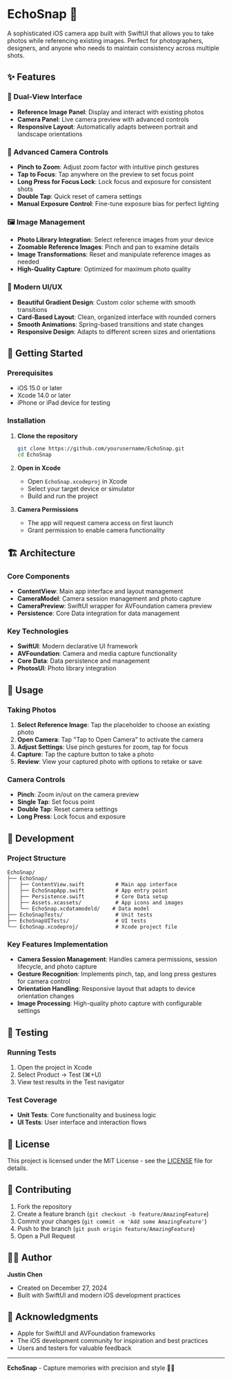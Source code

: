 # EchoSnap 📸

A sophisticated iOS camera app built with SwiftUI that allows you to take photos while referencing existing images. Perfect for photographers, designers, and anyone who needs to maintain consistency across multiple shots.

## ✨ Features

### 📱 Dual-View Interface
- **Reference Image Panel**: Display and interact with existing photos
- **Camera Panel**: Live camera preview with advanced controls
- **Responsive Layout**: Automatically adapts between portrait and landscape orientations

### 🎯 Advanced Camera Controls
- **Pinch to Zoom**: Adjust zoom factor with intuitive pinch gestures
- **Tap to Focus**: Tap anywhere on the preview to set focus point
- **Long Press for Focus Lock**: Lock focus and exposure for consistent shots
- **Double Tap**: Quick reset of camera settings
- **Manual Exposure Control**: Fine-tune exposure bias for perfect lighting

### 🖼️ Image Management
- **Photo Library Integration**: Select reference images from your device
- **Zoomable Reference Images**: Pinch and pan to examine details
- **Image Transformations**: Reset and manipulate reference images as needed
- **High-Quality Capture**: Optimized for maximum photo quality

### 🎨 Modern UI/UX
- **Beautiful Gradient Design**: Custom color scheme with smooth transitions
- **Card-Based Layout**: Clean, organized interface with rounded corners
- **Smooth Animations**: Spring-based transitions and state changes
- **Responsive Design**: Adapts to different screen sizes and orientations

## 🚀 Getting Started

### Prerequisites
- iOS 15.0 or later
- Xcode 14.0 or later
- iPhone or iPad device for testing

### Installation

1. **Clone the repository**
   ```bash
   git clone https://github.com/yourusername/EchoSnap.git
   cd EchoSnap
   ```

2. **Open in Xcode**
   - Open `EchoSnap.xcodeproj` in Xcode
   - Select your target device or simulator
   - Build and run the project

3. **Camera Permissions**
   - The app will request camera access on first launch
   - Grant permission to enable camera functionality

## 🏗️ Architecture

### Core Components
- **ContentView**: Main app interface and layout management
- **CameraModel**: Camera session management and photo capture
- **CameraPreview**: SwiftUI wrapper for AVFoundation camera preview
- **Persistence**: Core Data integration for data management

### Key Technologies
- **SwiftUI**: Modern declarative UI framework
- **AVFoundation**: Camera and media capture functionality
- **Core Data**: Data persistence and management
- **PhotosUI**: Photo library integration

## 📱 Usage

### Taking Photos
1. **Select Reference Image**: Tap the placeholder to choose an existing photo
2. **Open Camera**: Tap "Tap to Open Camera" to activate the camera
3. **Adjust Settings**: Use pinch gestures for zoom, tap for focus
4. **Capture**: Tap the capture button to take a photo
5. **Review**: View your captured photo with options to retake or save

### Camera Controls
- **Pinch**: Zoom in/out on the camera preview
- **Single Tap**: Set focus point
- **Double Tap**: Reset camera settings
- **Long Press**: Lock focus and exposure

## 🔧 Development

### Project Structure
```
EchoSnap/
├── EchoSnap/
│   ├── ContentView.swift          # Main app interface
│   ├── EchoSnapApp.swift          # App entry point
│   ├── Persistence.swift          # Core Data setup
│   ├── Assets.xcassets/           # App icons and images
│   └── EchoSnap.xcdatamodeld/    # Data model
├── EchoSnapTests/                 # Unit tests
├── EchoSnapUITests/               # UI tests
└── EchoSnap.xcodeproj/            # Xcode project file
```

### Key Features Implementation
- **Camera Session Management**: Handles camera permissions, session lifecycle, and photo capture
- **Gesture Recognition**: Implements pinch, tap, and long press gestures for camera control
- **Orientation Handling**: Responsive layout that adapts to device orientation changes
- **Image Processing**: High-quality photo capture with configurable settings

## 🧪 Testing

### Running Tests
1. Open the project in Xcode
2. Select Product → Test (⌘+U)
3. View test results in the Test navigator

### Test Coverage
- **Unit Tests**: Core functionality and business logic
- **UI Tests**: User interface and interaction flows

## 📄 License

This project is licensed under the MIT License - see the [LICENSE](LICENSE) file for details.

## 🤝 Contributing

1. Fork the repository
2. Create a feature branch (`git checkout -b feature/AmazingFeature`)
3. Commit your changes (`git commit -m 'Add some AmazingFeature'`)
4. Push to the branch (`git push origin feature/AmazingFeature`)
5. Open a Pull Request

## 👨‍💻 Author

**Justin Chen**
- Created on December 27, 2024
- Built with SwiftUI and modern iOS development practices

## 🙏 Acknowledgments

- Apple for SwiftUI and AVFoundation frameworks
- The iOS development community for inspiration and best practices
- Users and testers for valuable feedback

---

**EchoSnap** - Capture memories with precision and style 📸✨
